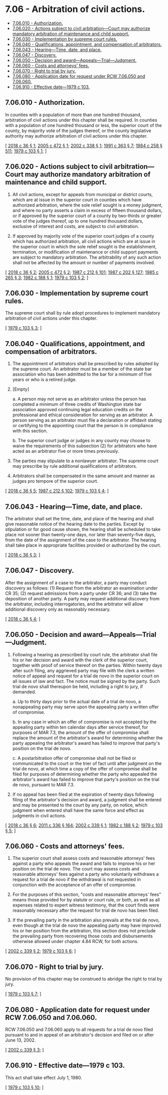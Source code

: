 # 7.06 - Arbitration of civil actions.
* [7.06.010 - Authorization.](#706010---authorization)
* [7.06.020 - Actions subject to civil arbitration—Court may authorize mandatory arbitration of maintenance and child support.](#706020---actions-subject-to-civil-arbitrationcourt-may-authorize-mandatory-arbitration-of-maintenance-and-child-support)
* [7.06.030 - Implementation by supreme court rules.](#706030---implementation-by-supreme-court-rules)
* [7.06.040 - Qualifications, appointment, and compensation of arbitrators.](#706040---qualifications-appointment-and-compensation-of-arbitrators)
* [7.06.043 - Hearing—Time, date, and place.](#706043---hearingtime-date-and-place)
* [7.06.047 - Discovery.](#706047---discovery)
* [7.06.050 - Decision and award—Appeals—Trial—Judgment.](#706050---decision-and-awardappealstrialjudgment)
* [7.06.060 - Costs and attorneys' fees.](#706060---costs-and-attorneys-fees)
* [7.06.070 - Right to trial by jury.](#706070---right-to-trial-by-jury)
* [7.06.080 - Application date for request under RCW  7.06.050 and  7.06.060.](#706080---application-date-for-request-under-rcw--706050-and--706060)
* [7.06.910 - Effective date—1979 c 103.](#706910---effective-date1979-c-103)
## 7.06.010 - Authorization.
In counties with a population of more than one hundred thousand, arbitration of civil actions under this chapter shall be required. In counties with a population of one hundred thousand or less, the superior court of the county, by majority vote of the judges thereof, or the county legislative authority may authorize arbitration of civil actions under this chapter.

\[ [2018 c 36 § 1](https://lawfilesext.leg.wa.gov/biennium/2017-18/Pdf/Bills/Session%20Laws/House/1128.SL.pdf?cite=2018%20c%2036%20§%201); [2005 c 472 § 1](https://lawfilesext.leg.wa.gov/biennium/2005-06/Pdf/Bills/Session%20Laws/Senate/5733.SL.pdf?cite=2005%20c%20472%20§%201); [2002 c 338 § 1](https://lawfilesext.leg.wa.gov/biennium/2001-02/Pdf/Bills/Session%20Laws/House/2754-S.SL.pdf?cite=2002%20c%20338%20§%201); [1991 c 363 § 7](https://lawfilesext.leg.wa.gov/biennium/1991-92/Pdf/Bills/Session%20Laws/House/1201-S.SL.pdf?cite=1991%20c%20363%20§%207); [1984 c 258 § 511](https://leg.wa.gov/CodeReviser/documents/sessionlaw/1984c258.pdf?cite=1984%20c%20258%20§%20511); [1979 c 103 § 1](https://leg.wa.gov/CodeReviser/documents/sessionlaw/1979c103.pdf?cite=1979%20c%20103%20§%201); \]

## 7.06.020 - Actions subject to civil arbitration—Court may authorize mandatory arbitration of maintenance and child support.
1. All civil actions, except for appeals from municipal or district courts, which are at issue in the superior court in counties which have authorized arbitration, where the sole relief sought is a money judgment, and where no party asserts a claim in excess of fifteen thousand dollars, or if approved by the superior court of a county by two-thirds or greater vote of the judges thereof, up to one hundred thousand dollars, exclusive of interest and costs, are subject to civil arbitration.

2. If approved by majority vote of the superior court judges of a county which has authorized arbitration, all civil actions which are at issue in the superior court in which the sole relief sought is the establishment, termination, or modification of maintenance or child support payments are subject to mandatory arbitration. The arbitrability of any such action shall not be affected by the amount or number of payments involved.

\[ [2018 c 36 § 2](https://lawfilesext.leg.wa.gov/biennium/2017-18/Pdf/Bills/Session%20Laws/House/1128.SL.pdf?cite=2018%20c%2036%20§%202); [2005 c 472 § 2](https://lawfilesext.leg.wa.gov/biennium/2005-06/Pdf/Bills/Session%20Laws/Senate/5733.SL.pdf?cite=2005%20c%20472%20§%202); [1987 c 212 § 101](https://leg.wa.gov/CodeReviser/documents/sessionlaw/1987c212.pdf?cite=1987%20c%20212%20§%20101); [1987 c 202 § 127](https://leg.wa.gov/CodeReviser/documents/sessionlaw/1987c202.pdf?cite=1987%20c%20202%20§%20127); [1985 c 265 § 3](https://leg.wa.gov/CodeReviser/documents/sessionlaw/1985c265.pdf?cite=1985%20c%20265%20§%203); [1982 c 188 § 1](https://leg.wa.gov/CodeReviser/documents/sessionlaw/1982c188.pdf?cite=1982%20c%20188%20§%201); [1979 c 103 § 2](https://leg.wa.gov/CodeReviser/documents/sessionlaw/1979c103.pdf?cite=1979%20c%20103%20§%202); \]

## 7.06.030 - Implementation by supreme court rules.
The supreme court shall by rule adopt procedures to implement mandatory arbitration of civil actions under this chapter.

\[ [1979 c 103 § 3](https://leg.wa.gov/CodeReviser/documents/sessionlaw/1979c103.pdf?cite=1979%20c%20103%20§%203); \]

## 7.06.040 - Qualifications, appointment, and compensation of arbitrators.
1. The appointment of arbitrators shall be prescribed by rules adopted by the supreme court. An arbitrator must be a member of the state bar association who has been admitted to the bar for a minimum of five years or who is a retired judge.

2. [Empty]

   a. A person may not serve as an arbitrator unless the person has completed a minimum of three credits of Washington state bar association approved continuing legal education credits on the professional and ethical consideration for serving as an arbitrator. A person serving as an arbitrator must file a declaration or affidavit stating or certifying to the appointing court that the person is in compliance with this section.

   b. The superior court judge or judges in any county may choose to waive the requirements of this subsection (2) for arbitrators who have acted as an arbitrator five or more times previously.

3. The parties may stipulate to a nonlawyer arbitrator. The supreme court may prescribe by rule additional qualifications of arbitrators.

4. Arbitrators shall be compensated in the same amount and manner as judges pro tempore of the superior court.

\[ [2018 c 36 § 5](https://lawfilesext.leg.wa.gov/biennium/2017-18/Pdf/Bills/Session%20Laws/House/1128.SL.pdf?cite=2018%20c%2036%20§%205); [1987 c 212 § 102](https://leg.wa.gov/CodeReviser/documents/sessionlaw/1987c212.pdf?cite=1987%20c%20212%20§%20102); [1979 c 103 § 4](https://leg.wa.gov/CodeReviser/documents/sessionlaw/1979c103.pdf?cite=1979%20c%20103%20§%204); \]

## 7.06.043 - Hearing—Time, date, and place.
The arbitrator shall set the time, date, and place of the hearing and shall give reasonable notice of the hearing date to the parties. Except by stipulation or for good cause shown, the hearing shall be scheduled to take place not sooner than twenty-one days, nor later than seventy-five days, from the date of the assignment of the case to the arbitrator. The hearing shall take place in appropriate facilities provided or authorized by the court.

\[ [2018 c 36 § 3](https://lawfilesext.leg.wa.gov/biennium/2017-18/Pdf/Bills/Session%20Laws/House/1128.SL.pdf?cite=2018%20c%2036%20§%203); \]

## 7.06.047 - Discovery.
After the assignment of a case to the arbitrator, a party may conduct discovery as follows: (1) Request from the arbitrator an examination under CR 35; (2) request admissions from a party under CR 36; and (3) take the deposition of another party. A party may request additional discovery from the arbitrator, including interrogatories, and the arbitrator will allow additional discovery only as reasonably necessary.

\[ [2018 c 36 § 4](https://lawfilesext.leg.wa.gov/biennium/2017-18/Pdf/Bills/Session%20Laws/House/1128.SL.pdf?cite=2018%20c%2036%20§%204); \]

## 7.06.050 - Decision and award—Appeals—Trial—Judgment.
1. Following a hearing as prescribed by court rule, the arbitrator shall file his or her decision and award with the clerk of the superior court, together with proof of service thereof on the parties. Within twenty days after such filing, any aggrieved party may file with the clerk a written notice of appeal and request for a trial de novo in the superior court on all issues of law and fact. The notice must be signed by the party. Such trial de novo shall thereupon be held, including a right to jury, if demanded.

   a. Up to thirty days prior to the actual date of a trial de novo, a nonappealing party may serve upon the appealing party a written offer of compromise.

   b. In any case in which an offer of compromise is not accepted by the appealing party within ten calendar days after service thereof, for purposes of MAR 7.3, the amount of the offer of compromise shall replace the amount of the arbitrator's award for determining whether the party appealing the arbitrator's award has failed to improve that party's position on the trial de novo.

   c. A postarbitration offer of compromise shall not be filed or communicated to the court or the trier of fact until after judgment on the trial de novo, at which time a copy of the offer of compromise shall be filed for purposes of determining whether the party who appealed the arbitrator's award has failed to improve that party's position on the trial de novo, pursuant to MAR 7.3.

2. If no appeal has been filed at the expiration of twenty days following filing of the arbitrator's decision and award, a judgment shall be entered and may be presented to the court by any party, on notice, which judgment when entered shall have the same force and effect as judgments in civil actions.

\[ [2018 c 36 § 6](https://lawfilesext.leg.wa.gov/biennium/2017-18/Pdf/Bills/Session%20Laws/House/1128.SL.pdf?cite=2018%20c%2036%20§%206); [2011 c 336 § 164](https://lawfilesext.leg.wa.gov/biennium/2011-12/Pdf/Bills/Session%20Laws/Senate/5045.SL.pdf?cite=2011%20c%20336%20§%20164); [2002 c 339 § 1](https://lawfilesext.leg.wa.gov/biennium/2001-02/Pdf/Bills/Session%20Laws/Senate/5373.SL.pdf?cite=2002%20c%20339%20§%201); [1982 c 188 § 2](https://leg.wa.gov/CodeReviser/documents/sessionlaw/1982c188.pdf?cite=1982%20c%20188%20§%202); [1979 c 103 § 5](https://leg.wa.gov/CodeReviser/documents/sessionlaw/1979c103.pdf?cite=1979%20c%20103%20§%205); \]

## 7.06.060 - Costs and attorneys' fees.
1. The superior court shall assess costs and reasonable attorneys' fees against a party who appeals the award and fails to improve his or her position on the trial de novo. The court may assess costs and reasonable attorneys' fees against a party who voluntarily withdraws a request for a trial de novo if the withdrawal is not requested in conjunction with the acceptance of an offer of compromise.

2. For the purposes of this section, "costs and reasonable attorneys' fees" means those provided for by statute or court rule, or both, as well as all expenses related to expert witness testimony, that the court finds were reasonably necessary after the request for trial de novo has been filed.

3. If the prevailing party in the arbitration also prevails at the trial de novo, even though at the trial de novo the appealing party may have improved his or her position from the arbitration, this section does not preclude the prevailing party from recovering those costs and disbursements otherwise allowed under chapter 4.84 RCW, for both actions.

\[ [2002 c 339 § 2](https://lawfilesext.leg.wa.gov/biennium/2001-02/Pdf/Bills/Session%20Laws/Senate/5373.SL.pdf?cite=2002%20c%20339%20§%202); [1979 c 103 § 6](https://leg.wa.gov/CodeReviser/documents/sessionlaw/1979c103.pdf?cite=1979%20c%20103%20§%206); \]

## 7.06.070 - Right to trial by jury.
No provision of this chapter may be construed to abridge the right to trial by jury.

\[ [1979 c 103 § 7](https://leg.wa.gov/CodeReviser/documents/sessionlaw/1979c103.pdf?cite=1979%20c%20103%20§%207); \]

## 7.06.080 - Application date for request under RCW  7.06.050 and  7.06.060.
RCW 7.06.050 and 7.06.060 apply to all requests for a trial de novo filed pursuant to and in appeal of an arbitrator's decision and filed on or after June 13, 2002.

\[ [2002 c 339 § 3](https://lawfilesext.leg.wa.gov/biennium/2001-02/Pdf/Bills/Session%20Laws/Senate/5373.SL.pdf?cite=2002%20c%20339%20§%203); \]

## 7.06.910 - Effective date—1979 c 103.
This act shall take effect July 1, 1980.

\[ [1979 c 103 § 10](https://leg.wa.gov/CodeReviser/documents/sessionlaw/1979c103.pdf?cite=1979%20c%20103%20§%2010); \]

